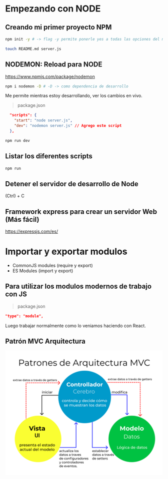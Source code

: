 # Empezando con NODE

## Creando mi primer proyecto NPM

```sh
npm init -y # -> flag -y permite ponerle yes a todas las opciones del menú interactivo.
```

```sh
touch README.md server.js 
```

## NODEMON: Reload para NODE

<https://www.npmjs.com/package/nodemon>

```sh
npm i nodemon -D # -D -> como dependencia de desarrollo
```

Me permite mientras estoy desarrollando, ver los cambios en vivo.

> package.json

```json
  "scripts": {
    "start": "node server.js",
    "dev": "nodemon server.js" // Agrego este script
  },
```
```sh
npm run dev
```

## Listar los diferentes scripts

```sh
npm run
```

## Detener el servidor de desarrollo de Node

(Ctrl) + C

## Framework express para crear un servidor Web (Más fácil)

<https://expressjs.com/es/>

# Importar y exportar modulos

* CommonJS modules (require y export)
* ES Modules (import y export)

## Para utilizar los modulos modernos de trabajo con JS

> package.json

```json
"type": "module",
```

Luego trabajar normalmente como lo veniamos haciendo con React.


## Patrón MVC Arquitectura


![MVC](_ref/MVC.png)

